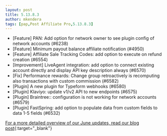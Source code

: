 ```yaml
---
layout: post
title: 5.13.8.3
author: mkendera
tags: [pap,Post Affiliate Pro,5.13.8.3]
---
```


- [Feature] PAN: Add option for network owner to see plugin config of network accounts (#6238)
- [Feature] Minimum payout balance affiliate notification (#4950)
- [Feature] Affiliate Sale Tracking Codes: add option to execute on refund creation (#6554)
- [Improvement] LiveAgent integration: add option to connect existing account directly and display API key description always (#6570)
- [Fix] Performance rewards: Change group retroactively is recomputing also transactions with custom commission (#6582)
- [Plugin] A new plugin for Typeform webhooks (#6580)
- [Plugin] Klaviyo: update v1/v2 API to new endpoints (#6575)
- [Plugin] Braintree:: configuration is not working for network accounts (#6579)
- [Plugin] FastSpring: add option to populate data from custom fields to data 1-5 fields (#6532)

[For a more detailed overview of our June updates, read our blog post](https://www.postaffiliatepro.com/blog/post-affiliate-pro-discover-june-2024s-new-features-and-enhancements/){:target="_blank"}
